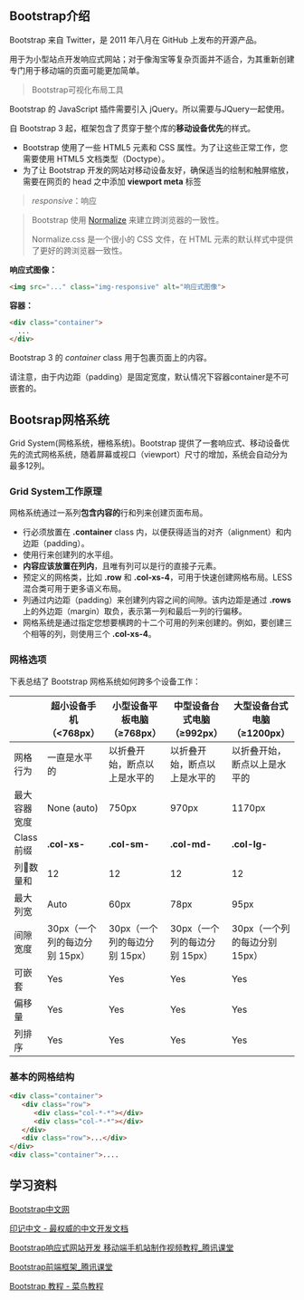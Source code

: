 ## Bootstrap介绍

Bootstrap 来自 Twitter，是 2011 年八月在 GitHub 上发布的开源产品。

用于为小型站点开发响应式网站；对于像淘宝等复杂页面并不适合，为其重新创建专门用于移动端的页面可能更加简单。



> Bootstrap可视化布局工具



Bootstrap 的 JavaScript 插件需要引入 jQuery。所以需要与JQuery一起使用。

自 Bootstrap 3 起，框架包含了贯穿于整个库的**移动设备优先**的样式。



* Bootstrap 使用了一些 HTML5 元素和 CSS 属性。为了让这些正常工作，您需要使用 HTML5 文档类型（Doctype）。
* 为了让 Bootstrap 开发的网站对移动设备友好，确保适当的绘制和触屏缩放，需要在网页的 head 之中添加 **viewport meta** 标签





> *responsive*：响应



> Bootstrap 使用 [Normalize](http://necolas.github.io/normalize.css/) 来建立跨浏览器的一致性。
>
> Normalize.css 是一个很小的 CSS 文件，在 HTML 元素的默认样式中提供了更好的跨浏览器一致性。



**响应式图像：**

```html
<img src="..." class="img-responsive" alt="响应式图像">
```



**容器：**

```html
<div class="container">
  ...
</div>
```

Bootstrap 3 的 *container* class 用于包裹页面上的内容。

请注意，由于内边距（padding）是固定宽度，默认情况下容器container是不可嵌套的。



## Bootsrap网格系统

Grid System(网格系统，栅格系统)。Bootstrap 提供了一套响应式、移动设备优先的流式网格系统，随着屏幕或视口（viewport）尺寸的增加，系统会自动分为最多12列。



### Grid System工作原理



网格系统通过一系列**包含内容的**行和列来创建页面布局。

* 行必须放置在 **.container** class 内，以便获得适当的对齐（alignment）和内边距（padding）。
* 使用行来创建列的水平组。
* **内容应该放置在列内**，且唯有列可以是行的直接子元素。
* 预定义的网格类，比如 **.row** 和 **.col-xs-4**，可用于快速创建网格布局。LESS 混合类可用于更多语义布局。
* 列通过内边距（padding）来创建列内容之间的间隙。该内边距是通过 **.rows** 上的外边距（margin）取负，表示第一列和最后一列的行偏移。
* 网格系统是通过指定您想要横跨的十二个可用的列来创建的。例如，要创建三个相等的列，则使用三个 **.col-xs-4**。






### 网格选项

下表总结了 Bootstrap 网格系统如何跨多个设备工作：

|          | 超小设备手机（<768px）      | 小型设备平板电脑（≥768px）    | 中型设备台式电脑（≥992px）    | 大型设备台式电脑（≥1200px）   |
| -------- | ------------------- | ------------------- | ------------------- | ------------------- |
| 网格行为     | 一直是水平的              | 以折叠开始，断点以上是水平的      | 以折叠开始，断点以上是水平的      | 以折叠开始，断点以上是水平的      |
| 最大容器宽度   | None (auto)         | 750px               | 970px               | 1170px              |
| Class 前缀 | **.col-xs-**        | **.col-sm-**        | **.col-md-**        | **.col-lg-**        |
| 列数量和    | 12                  | 12                  | 12                  | 12                  |
| 最大列宽     | Auto                | 60px                | 78px                | 95px                |
| 间隙宽度     | 30px（一个列的每边分别 15px） | 30px（一个列的每边分别 15px） | 30px（一个列的每边分别 15px） | 30px（一个列的每边分别 15px） |
| 可嵌套      | Yes                 | Yes                 | Yes                 | Yes                 |
| 偏移量      | Yes                 | Yes                 | Yes                 | Yes                 |
| 列排序      | Yes                 | Yes                 | Yes                 | Yes                 |







### 基本的网格结构

```html
<div class="container">
   <div class="row">
      <div class="col-*-*"></div>
      <div class="col-*-*"></div>      
   </div>
   <div class="row">...</div>
</div>
<div class="container">....
```









## 学习资料


[Bootstrap中文网](http://www.bootcss.com/ "Bootstrap中文网")

[印记中文 - 最权威的中文开发文档](https://docschina.org/ "印记中文 - 最权威的中文开发文档")



[Bootstrap响应式网站开发 移动端手机站制作视频教程_腾讯课堂](https://ke.qq.com/course/228137)

[Bootstrap前端框架_腾讯课堂](https://ke.qq.com/course/191050 "Bootstrap前端框架_腾讯课堂")

[Bootstrap 教程 - 菜鸟教程](http://www.runoob.com/bootstrap/bootstrap-tutorial.html "Bootstrap 教程 - 菜鸟教程")




